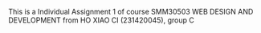 This is a Individual Assignment 1 of course SMM30503 WEB DESIGN AND DEVELOPMENT from HO XIAO CI (231420045), group C
